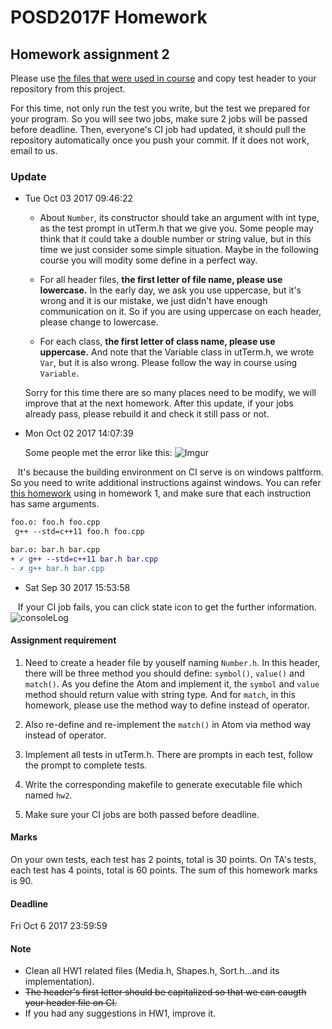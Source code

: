 # POSD2017F Homework

## Homework assignment 2

Please use [the files that were used in course](https://github.com/yccheng66/posd2017f) and copy test header to your repository from this project. 

For this time, not only run the test you write, but the test we prepared for your program.
So you will see two jobs, make sure 2 jobs will be passed before deadline. Then, everyone's CI job had updated, it should pull the repository automatically once you push your commit. If it does not work, email to us.

### Update

 * Tue Oct 03 2017 09:46:22

   * About `Number`,  its constructor should take an argument with int type, as the test prompt in utTerm.h that we give you.
    Some people may think that it could take a double number or string value, but in this time we just consider some simple situation. 
    Maybe in the following course you will modity some define in a perfect way.
    
   * For all header files, **the first letter of file name, please use lowercase.** In the early day, we ask you use uppercase, 
    but it's wrong and it is our mistake, we just didn't have enough communication on it. So if you are using uppercase on each header, 
    please change to lowercase.
    
   * For each class, **the first letter of class name, please use uppercase.** And note that the Variable class in utTerm.h, we wrote
   `Var`, but it is also wrong. Please follow the way in course using `Variable`.
   
   Sorry for this time there are so many places need to be modify, we will improve that at the next homework. After this update, if your 
   jobs already pass, please rebuild it and check it still pass or not.

 * Mon Oct 02 2017 14:07:39
 
    Some people met the error like this:
    ![Imgur](https://i.imgur.com/ft0F8ZC.png)
    
    It's because the building environment on CI serve is on windows paltform. So you need to write additional instructions against 
    windows. You can refer [this homework](https://github.com/e8315402/myProject/blob/master/makefile) using in homework 1, and make 
    sure that each instruction has same arguments.
    
```diff
foo.o: foo.h foo.cpp
 g++ --std=c++11 foo.h foo.cpp

bar.o: bar.h bar.cpp
+ ✓ g++ --std=c++11 bar.h bar.cpp
- ✗ g++ bar.h bar.cpp
```
    
 
 * Sat Sep 30 2017 15:53:58
 
    If your CI job fails, you can click state icon to get the further information.
    ![consoleLog](https://i.imgur.com/wgXB8ap.png)

#### Assignment requirement 
 1. Need to create a header file by youself naming `Number.h`.
   In this header, there will be three method you should define: `symbol()`, `value()` and `match()`. As you define the Atom 
   and implement it, the `symbol` and `value` method should return value with string type. And for `match`, in this homework, 
   please use the method way to define instead of operator.
    
 2. Also re-define and re-implement the `match()` in Atom via method way instead of operator.
 
 3. Implement all tests in utTerm.h. There are prompts in each test, follow the prompt to complete tests.
 
 4. Write the corresponding makefile to generate executable file which named `hw2`.
 
 5. Make sure your CI jobs are both passed before deadline.

#### Marks

On your own tests, each test has 2 points, total is 30 points.
On TA's tests, each test has 4 points, total is 60 points.
The sum of this homework marks is 90.

#### Deadline

Fri Oct 6 2017 23:59:59

#### Note

 * Clean all HW1 related files (Media.h, Shapes.h, Sort.h...and its implementation).
 * ~~The header's first letter should be capitalized so that we can caugth your header file on CI.~~
 * If you had any suggestions in HW1, improve it.
